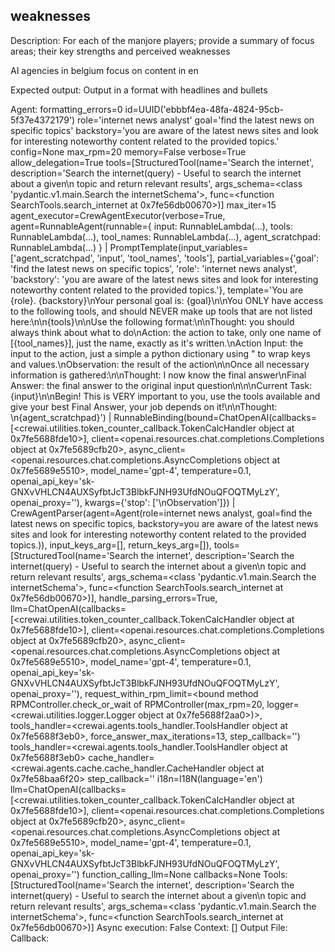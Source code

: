 ## weaknesses
Description: 
For each of the manjore players; provide a summary of focus areas; their key strengths and perceived weaknesses

AI agencies in belgium 
focus on content in en

Expected output: 
Output in a format with headlines and bullets

Agent: formatting_errors=0 id=UUID('ebbbf4ea-48fa-4824-95cb-5f37e4372179') role='internet news analyst' goal='find the latest news on specific topics' backstory='you are aware of the latest news sites and look for interesting noteworthy content related to the provided topics.' config=None max_rpm=20 memory=False verbose=True allow_delegation=True tools=[StructuredTool(name='Search the internet', description='Search the internet(query) - Useful to search the internet about a given\n            topic and return relevant results', args_schema=<class 'pydantic.v1.main.Search the internetSchema'>, func=<function SearchTools.search_internet at 0x7fe56db00670>)] max_iter=15 agent_executor=CrewAgentExecutor(verbose=True, agent=RunnableAgent(runnable={
  input: RunnableLambda(...),
  tools: RunnableLambda(...),
  tool_names: RunnableLambda(...),
  agent_scratchpad: RunnableLambda(...)
}
| PromptTemplate(input_variables=['agent_scratchpad', 'input', 'tool_names', 'tools'], partial_variables={'goal': 'find the latest news on specific topics', 'role': 'internet news analyst', 'backstory': 'you are aware of the latest news sites and look for interesting noteworthy content related to the provided topics.'}, template='You are {role}. {backstory}\nYour personal goal is: {goal}\n\nYou ONLY have access to the following tools, and should NEVER make up tools that are not listed here:\n\n{tools}\n\nUse the following format:\n\nThought: you should always think about what to do\nAction: the action to take, only one name of [{tool_names}], just the name, exactly as it\'s written.\nAction Input: the input to the action, just a simple a python dictionary using " to wrap keys and values.\nObservation: the result of the action\n\nOnce all necessary information is gathered:\n\nThought: I now know the final answer\nFinal Answer: the final answer to the original input question\n\n\nCurrent Task: {input}\n\nBegin! This is VERY important to you, use the tools available and give your best Final Answer, your job depends on it!\n\nThought: \n{agent_scratchpad}')
| RunnableBinding(bound=ChatOpenAI(callbacks=[<crewai.utilities.token_counter_callback.TokenCalcHandler object at 0x7fe5688fde10>], client=<openai.resources.chat.completions.Completions object at 0x7fe5689cfb20>, async_client=<openai.resources.chat.completions.AsyncCompletions object at 0x7fe5689e5510>, model_name='gpt-4', temperature=0.1, openai_api_key='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', openai_proxy=''), kwargs={'stop': ['\nObservation']})
| CrewAgentParser(agent=Agent(role=internet news analyst, goal=find the latest news on specific topics, backstory=you are aware of the latest news sites and look for interesting noteworthy content related to the provided topics.)), input_keys_arg=[], return_keys_arg=[]), tools=[StructuredTool(name='Search the internet', description='Search the internet(query) - Useful to search the internet about a given\n            topic and return relevant results', args_schema=<class 'pydantic.v1.main.Search the internetSchema'>, func=<function SearchTools.search_internet at 0x7fe56db00670>)], handle_parsing_errors=True, llm=ChatOpenAI(callbacks=[<crewai.utilities.token_counter_callback.TokenCalcHandler object at 0x7fe5688fde10>], client=<openai.resources.chat.completions.Completions object at 0x7fe5689cfb20>, async_client=<openai.resources.chat.completions.AsyncCompletions object at 0x7fe5689e5510>, model_name='gpt-4', temperature=0.1, openai_api_key='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', openai_proxy=''), request_within_rpm_limit=<bound method RPMController.check_or_wait of RPMController(max_rpm=20, logger=<crewai.utilities.logger.Logger object at 0x7fe5688f2aa0>)>, tools_handler=<crewai.agents.tools_handler.ToolsHandler object at 0x7fe5688f3eb0>, force_answer_max_iterations=13, step_callback='') tools_handler=<crewai.agents.tools_handler.ToolsHandler object at 0x7fe5688f3eb0> cache_handler=<crewai.agents.cache.cache_handler.CacheHandler object at 0x7fe58baa6f20> step_callback='' i18n=I18N(language='en') llm=ChatOpenAI(callbacks=[<crewai.utilities.token_counter_callback.TokenCalcHandler object at 0x7fe5688fde10>], client=<openai.resources.chat.completions.Completions object at 0x7fe5689cfb20>, async_client=<openai.resources.chat.completions.AsyncCompletions object at 0x7fe5689e5510>, model_name='gpt-4', temperature=0.1, openai_api_key='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', openai_proxy='') function_calling_llm=None callbacks=None
Tools: [StructuredTool(name='Search the internet', description='Search the internet(query) - Useful to search the internet about a given\n            topic and return relevant results', args_schema=<class 'pydantic.v1.main.Search the internetSchema'>, func=<function SearchTools.search_internet at 0x7fe56db00670>)]
Async execution: False
Context: []
Output File: 
Callback: 
